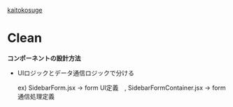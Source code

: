 <a href="https://kaiton-blog.space/">kaitokosuge</a>
<h1>Clean</h1>

<strong>コンポーネントの設計方法</strong>
<ul>
    <li>UIロジックとデータ通信ロジックで分ける</li>
    <p>ex) SidebarForm.jsx -> form UI定義　, SidebarFormContainer.jsx -> form 通信処理定義</p>
</ul>
